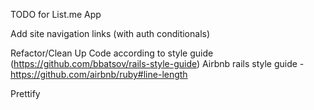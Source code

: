 TODO for List.me App

Add site navigation links (with auth conditionals)

Refactor/Clean Up Code according to style guide (https://github.com/bbatsov/rails-style-guide)
Airbnb rails style guide - https://github.com/airbnb/ruby#line-length

Prettify
